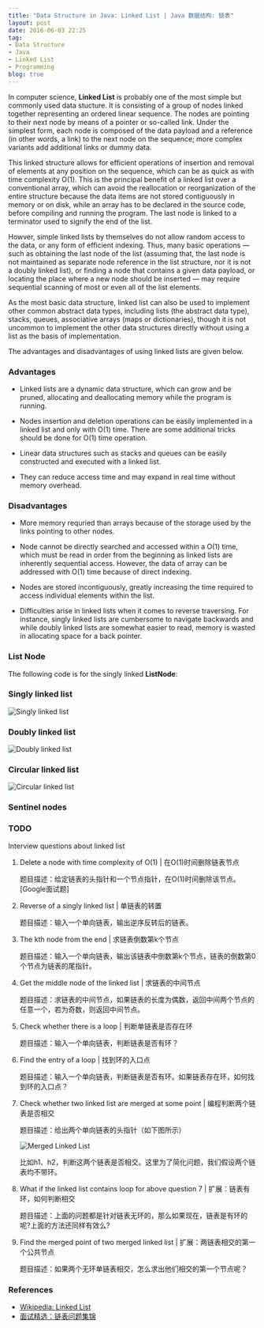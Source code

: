 ```yaml
---
title: "Data Structure in Java: Linked List | Java 数据结构: 链表"
layout: post
date: 2016-06-03 22:25
tag:
- Data Structure
- Java
- Linked List
- Programming
blog: true
---
```


In computer science, **Linked List** is probably one of the most simple but commonly used data stucture. It is consisting of a group of nodes linked together representing an ordered linear sequence. The nodes are pointing to their next node by means of a pointer or so-called link. Under the simplest form, each node is composed of the data payload and a reference (in other words, a link) to the next node on the sequence; more complex variants add additional links or dummy data.

This linked structure allows for efficient operations of insertion and removal of elements at any position on the sequence, which can be as quick as with time complexity O(1). This is the principal benefit of a linked list over a conventional array, which can avoid the reallocation or reorganization of the entire structure because the data items are not stored contiguously in memory or on disk, while an array has to be declared in the source code, before compiling and running the program. The last node is linked to a terminator used to signify the end of the list.

Howver, simple linked lists by themselves do not allow random access to the data, or any form of efficient indexing. Thus, many basic operations — such as obtaining the last node of the list (assuming that, the last node is not maintained as separate node reference in the list structure, nor it is not a doubly linked list), or finding a node that contains a given data payload, or locating the place where a new node should be inserted — may require sequential scanning of most or even all of the list elements.

As the most basic data structure, linked list can also be used to implement other common abstract data types, including lists (the abstract data type), stacks, queues, associative arrays (maps or dictionaries), though it is not uncommon to implement the other data structures directly without using a list as the basis of implementation.

The advantages and disadvantages of using linked lists are given below.

### Advantages

* Linked lists are a dynamic data structure, which can grow and be pruned, allocating and deallocating memory while the program is running.


* Nodes insertion and deletion operations can be easily implemented in a linked list and only with O(1) time. There are some additional tricks should be done for O(1) time operation.


* Linear data structures such as stacks and queues can be easily constructed and executed with a linked list.


* They can reduce access time and may expand in real time without memory overhead.



### Disadvantages

* More memory requried than arrays because of the storage used by the links pointing to other nodes.


* Node cannot be directly searched and accessed within a O(1) time, which must be read in order from the beginning as linked lists are inherently sequential access. However, the data of array can be addressed with O(1) time because of direct indexing.


* Nodes are stored incontiguously, greatly increasing the time required to access individual elements within the list.


* Difficulties arise in linked lists when it comes to reverse traversing. For instance, singly linked lists are cumbersome to navigate backwards and while doubly linked lists are somewhat easier to read, memory is wasted in allocating space for a back pointer.



### List Node

The following code is for the singly linked **ListNode**:


<script src="https://gist.github.com/fluency03/5e472e83fe72720f37fea9bafd355ec7.js"></script>


### Singly linked list

![Singly linked list][4]


### Doubly linked list

![Doubly linked list][5]


### Circular linked list

![Circular linked list][6]


### Sentinel nodes







### TODO

Interview questions about linked list

1. Delete a node with time complexity of O(1) \| 在O(1)时间删除链表节点

   题目描述：给定链表的头指针和一个节点指针，在O(1)时间删除该节点。[Google面试题]

2. Reverse of a singly linked list \| 单链表的转置

   题目描述：输入一个单向链表，输出逆序反转后的链表。

3. The kth node from the end \| 求链表倒数第k个节点

   题目描述：输入一个单向链表，输出该链表中倒数第k个节点，链表的倒数第0个节点为链表的尾指针。

4. Get the middle node of the linked list \| 求链表的中间节点

   题目描述：求链表的中间节点，如果链表的长度为偶数，返回中间两个节点的任意一个，若为奇数，则返回中间节点。

5. Check whether there is a loop \| 判断单链表是否存在环

   题目描述：输入一个单向链表，判断链表是否有环？

6. Find the entry of a loop \| 找到环的入口点

   题目描述：输入一个单向链表，判断链表是否有环。如果链表存在环，如何找到环的入口点？

7. Check whether two linked list are merged at some point \| 编程判断两个链表是否相交

   题目描述：给出两个单向链表的头指针（如下图所示）

   ![Merged Linked List][1]

   比如h1、h2，判断这两个链表是否相交。这里为了简化问题，我们假设两个链表均不带环。

8. What if the linked list contains loop for above question 7 \| 扩展：链表有环，如何判断相交

   题目描述：上面的问题都是针对链表无环的，那么如果现在，链表是有环的呢?上面的方法还同样有效么?

9. Find the merged point of two merged linked list \| 扩展：两链表相交的第一个公共节点

   题目描述：如果两个无环单链表相交，怎么求出他们相交的第一个节点呢？


### References

* [Wikipedia: Linked List][3]
* [面试精选：链表问题集锦][2]



[1]: [https://raw.githubusercontent.com/fluency03/fluency03.github.io/master/assets/images/2to1.jpg]
[2]: [http://wuchong.me/blog/2014/03/25/interview-link-questions/]
[3]: [https://en.wikipedia.org/wiki/Linked_list]
[4]: [https://upload.wikimedia.org/wikipedia/commons/thumb/6/6d/Singly-linked-list.svg/408px-Singly-linked-list.svg.png]
[5]: [https://upload.wikimedia.org/wikipedia/commons/thumb/5/5e/Doubly-linked-list.svg/610px-Doubly-linked-list.svg.png]
[6]: [https://upload.wikimedia.org/wikipedia/commons/thumb/d/df/Circularly-linked-list.svg/350px-Circularly-linked-list.svg.png]
